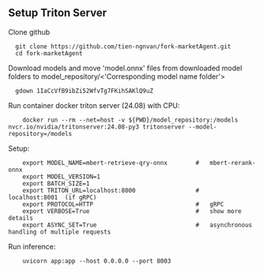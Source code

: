 ## Setup Triton Server

Clone github
```
  git clone https://github.com/tien-ngnvan/fork-marketAgent.git
  cd fork-marketAgent
```
Download models and move 'model.onnx' files from downloaded model folders to model_repository/<'Corresponding model name folder'> 
```
  gdown 1IaCcVfB9ibZi52WfvTg7FKihSAKlQ9uZ
```
Run container docker triton server (24.08) with CPU:
```
	docker run --rm --net=host -v ${PWD}/model_repository:/models nvcr.io/nvidia/tritonserver:24.08-py3 tritonserver --model-repository=/models
```
Setup:
```
	export MODEL_NAME=mbert-retrieve-qry-onnx        #   mbert-rerank-onnx 
	export MODEL_VERSION=1																
	export BATCH_SIZE=1
	export TRITON_URL=localhost:8000                 #   localhost:8001  (if gRPC)
	export PROTOCOL=HTTP                             #   gRPC
	export VERBOSE=True                              #   show more details
	export ASYNC_SET=True                            #   asynchronous handling of multiple requests
```
Run inference:
```
	uvicorn app:app --host 0.0.0.0 --port 8003	
```

